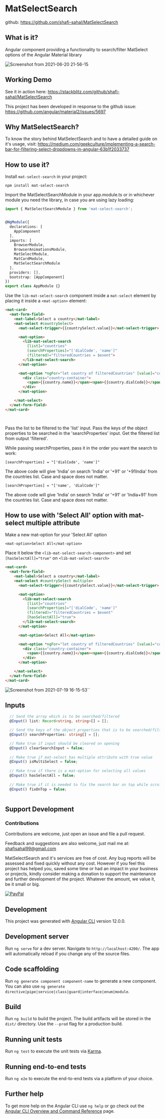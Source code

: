 # MatSelectSearch

github: https://github.com/shafi-sahal/MatSelectSearch

## What is it?
Angular component providing a functionality to search/filter MatSelect options of the Angular Material library

![Screenshot from 2021-06-20 21-56-15](https://user-images.githubusercontent.com/60147182/123517782-89450980-d6c0-11eb-93ea-9f1a352a751e.png)

## Working Demo
See it in action here: https://stackblitz.com/github/shafi-sahal/MatSelectSearch

This project has been developed in response to the github issue: https://github.com/angular/material2/issues/5697

## Why MatSelectSearch?
To know the story behind MatSelectSearch and to have a detailed guide on it's usage, visit: https://medium.com/geekculture/implementing-a-search-bar-for-filtering-select-dropdowns-in-angular-63b1f2033737

## How to use it?
Install `mat-select-search` in your project:

`npm install mat-select-search`

Import the MatSelectSearchModule in your app.module.ts or in whichever module you need the library, in case you are using lazy loading:

```typescript
import { MatSelectSearchModule } from 'mat-select-search';


@NgModule({
  declarations: [
    AppComponent
  ],
  imports: [
    BrowserModule,
    BrowserAnimationsModule,
    MatSelectModule,
    MatCardModule,
    MatSelectSearchModule
  ],
  providers: [],
  bootstrap: [AppComponent]
})
export class AppModule {}

```
 
Use the ```lib-mat-select-search``` component inside a ```mat-select``` element by placing it inside a ```<mat-option>``` element:

```html
<mat-card>
  <mat-form-field>
    <mat-label>Select a country</mat-label>
    <mat-select #countrySelect>
      <mat-select-trigger>{{countrySelect.value}}</mat-select-trigger>

      <mat-option>
        <lib-mat-select-search
          [list]="countries"
          [searchProperties]="['dialCode', 'name']"
          (filtered)="filteredCountries = $event">
        </lib-mat-select-search>
      </mat-option>

      <mat-option *ngFor="let country of filteredCountries" [value]="country.name">
        <div class="country-container">
          <span>{{country.name}}</span><span>{{country.dialCode}}</span>
        </div>
      </mat-option>

    </mat-select>
  </mat-form-field>
</mat-card>

  
```

Pass the list to be filtered to the 'list' input.
Pass the keys of the object properties to be searched in the 'searchProperties' input.
Get the filtered list from output 'filtered'.
  
While passing searchProperties, pass it in the order you want the search to work:
  
``` [searchProperties] = "['dialCode', 'name']" ```
  
The above code will give 'India' on search 'India' or '+91' or '+91India' from the countries list. Case and space does not matter.
  
``` [searchProperties] = "['name', 'dialCode']" ```
  
The above code will give 'India' on search 'India' or '+91' or 'India+91' from the countries list. Case and space does not matter.

## How to use with 'Select All' option with mat-select multiple attribute

Make a new mat-option for your 'Select All' option 

```<mat-option>Select All</mat-option>```

Place it below the ```<lib-mat-select-search-component>``` and set ```[hasSelectAll]="true"``` on ```<lib-mat-select-search>```


```html
<mat-card>
  <mat-form-field>
    <mat-label>Select a country</mat-label>
    <mat-select #countrySelect multiple>
      <mat-select-trigger>{{countrySelect.value}}</mat-select-trigger>

      <mat-option>
        <lib-mat-select-search
          [list]="countries"
          [searchProperties]="['dialCode', 'name']"
          (filtered)="filteredCountries = $event"
          [hasSelectAll]="true">
        </lib-mat-select-search>
      </mat-option>

      <mat-option>Select All</mat-option>

      <mat-option *ngFor="let country of filteredCountries" [value]="country.name">
        <div class="country-container">
          <span>{{country.name}}</span><span>{{country.dialCode}}</span>
        </div>
      </mat-option>

    </mat-select>
  </mat-form-field>
</mat-card>

```

![Screenshot from 2021-07-19 16-15-53](https://user-images.githubusercontent.com/60147182/126148676-488ba629-16fd-4d69-a0fd-0066bed8e43c.png)``

  
## Inputs 
  
```typescript
  // Send the array which is to be searched/filtered
  @Input() list: Record<string, string>[] = [];

  // Send the keys of the object properties that is to be searched/filtered
  @Input() searchProperties: string[] = [];

  // Make true if input should be cleared on opening
  @Input() clearSearchInput = false;
  
  // Make true if mat-select has multiple attribute with true value
  @Input() isMultiSelect = false;
  
  // Make true if there is a mat-option for selecting all values
  @Input() hasSelectAll = false;
  
  // Make true if it is needed to fix the search bar on top while scrolling.
  @Input() fixOnTop = false;
  
```

## Support Development
### Contributions
Contributions are welcome, just open an issue and file a pull request.

Feedback and suggestions are also welcome, just mail me at: shafisahal99@gmail.com

MatSelectSearch and it's services are free of cost. Any bug reports will be assessed and fixed quickly without any cost. However if you feel this project has helped you, saved some time or had an impact in your business or projects, kindly consider making a donation to support the maintenance and further development of the project. Whatever the amount, we value it, be it small or big.

[![PayPal](https://www.paypalobjects.com/en_US/CH/i/btn/btn_donateCC_LG.gif)](https://paypal.me/iamshafisahal?locale.x=en_GB)

## Development
This project was generated with [Angular CLI](https://github.com/angular/angular-cli) version 12.0.0.

## Development server

Run `ng serve` for a dev server. Navigate to `http://localhost:4200/`. The app will automatically reload if you change any of the source files.

## Code scaffolding

Run `ng generate component component-name` to generate a new component. You can also use `ng generate directive|pipe|service|class|guard|interface|enum|module`.

## Build

Run `ng build` to build the project. The build artifacts will be stored in the `dist/` directory. Use the `--prod` flag for a production build.

## Running unit tests

Run `ng test` to execute the unit tests via [Karma](https://karma-runner.github.io).

## Running end-to-end tests

Run `ng e2e` to execute the end-to-end tests via a platform of your choice.

## Further help

To get more help on the Angular CLI use `ng help` or go check out the [Angular CLI Overview and Command Reference](https://angular.io/cli) page.
